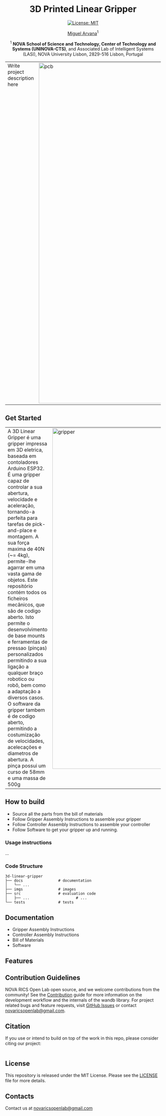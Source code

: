 <div  align="center"> 

# 3D Printed Linear Gripper
[![License: MIT](https://img.shields.io/badge/License-MIT-red.svg)](https://opensource.org/licenses/MIT)

[Miguel Arvana](https://scholar.google.com/citations?user=UBvr388AAAAJ&hl=pt-PT)<sup>1</sup>

<sup>1</sup> **NOVA School of Science and Technology, Center of Technology and Systems (UNINOVA-CTS)**,
and Associated Lab of Intelligent Systems (LASI), NOVA University
Lisbon, 2829-516 Lisbon, Portugal

<table>
  <tr>
    <td style="vertical-align: top;">
      Write project description here
    </td>
    <td style="vertical-align: top;">
      <img style="width: 1100px" src="imgs/PCB_4.jpg" alt="pcb" width="200"/>
    </td>
  </tr>
</table>

</div>

## Get Started


<table>
  <tr>
    <td style="vertical-align: top;">
     A 3D Linear Gripper é uma gripper impressa em 3D eletrica, baseada em contoladores Arduino ESP32. É uma gripper capaz de controlar a sua abertura, velocidade e aceleração, tornando-a perfeita para tarefas de pick-and-place e montagem. A sua força maxima de 40N (~= 4kg), permite-lhe agarrar em uma vasta gama de objetos.
Este repositório contém todos os ficheiros mecânicos, que são de codigo aberto. Isto permite o desenvolvimento de base mounts e ferramentas de pressao (pinças) personalizados permitindo a sua ligação a qualquer braço robotico ou robô, bem como a adaptação a diversos casos. 
O software da gripper tambem é de codigo aberto, permitindo a costumização de velocidades, acelecações e diametros de abertura.
A pinça possui um curso de 58mm e uma massa de 500g
    </td>
    <td style="vertical-align: top;">
      <img style="width: 1100px" src="imgs/gripper.jpg" alt="gripper" width="200"/>
    </td>
  </tr>
</table>


## How to build
  - Source all the parts from the bill of materials
  - Follow Gripper Assembly Instructions to assemble your gripper
  - Follow Controller Assembly Instructions to assemble your controller
  - Follow Software to get your gripper up and running.
### Usage instructions
...

### Code Structure
```
3d-linear-gripper        
├── docs                # documentation
│   └── ...
├── imgs                # images
├── src                 # evaluation code
│   ├── ...                     # ...
└── tests               # tests
```
## Documentation
  - Gripper Assembly Instructions
  - Controller Assembly Instructions
  - Bill of Materials
  - Software
## Features

## Contribution Guidelines
NOVA RICS Open Lab open source, and we welcome contributions from the community! See the [Contribution](CONTRIBUTING.md) guide for more information on the development workflow and the internals of the wandb library. For project related bugs and feature requests, visit [GitHub Issues](https://github.com/NOVA-RICS-Open-Lab/3d-linear-gripper/issues) or contact novaricsopenlab@gmail.com.

## Citation
If you use or intend to build on top of  the work in this repo, please consider citing our project:
```bibtex
```

## License
This repository is released under the MIT License. Please see the [LICENSE](LICENSE) file for more details.

## Contacts
Contact us at novaricsopenlab@gmail.com
